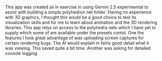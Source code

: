 This app was created as in exercise in using Gemini 2.5 experimental to assist with building a simple polyhedron net folder.
Having no experience with 3D graphics, I thought this would be a good choice to test its visualization skills and for me to learn about animation and the 3D rendering libraries.
This app relys on access to the polyhedra nets which I have yet to supply which some of
are available under the presets contol.
One the features I took great advantage of was uploading screen captures for certain
rendering bugs. The AI would explain in fairly good detail what it was viewing.
This saved quite a bit time. Another was asking for detailed console logging.

